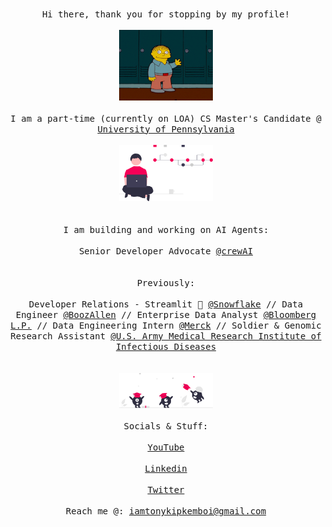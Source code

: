 <p align="center">
  </br>
      <samp>Hi there, thank you for stopping by my profile!</samp>
  </br>
  <samp>
    </br>
      <img src="assets/wav.gif" width="150px"> 
    <br/>
    </br>
      I am a part-time (currently on LOA) CS Master's Candidate @ <a href=https://gradadm.seas.upenn.edu/masters/computer-and-information-technology-mcit-online/ target="blank">University of Pennsylvania</a>
    <br/>
    </br>
      <img src="assets/vc.svg" width="150px">
    </br>
  </br>
      </br>I am building and working on AI Agents:<br/>
      </br>
            Senior Developer Advocate <a href=https://www.crewai.com target="blank">@crewAI</a>
  <br/>
  </br>
      </br>Previously:<br/>
      </br>
           Developer Relations - Streamlit 🎈 <a href=https://www.snowflake.com/en/ target="blank">@Snowflake</a>
           // Data Engineer <a href=https://www.boozallen.com/ target="blank">@BoozAllen</a>
           // Enterprise Data Analyst <a href=https://www.bloomberg.com/company/ target="blank">@Bloomberg L.P.</a>
           // Data Engineering Intern <a href=https://www.merck.com/ target="blank">@Merck</a>
           // Soldier & Genomic Research Assistant <a href=https://usamriid.health.mil/ target="blank">@U.S. Army Medical Research Institute of Infectious Diseases</a>
  <br/>
  
  </samp>
  <br/>
  </div>
    </br>
      <img src="assets/col.svg" width="150px"> 
    <br/>
  <samp></br> Socials & Stuff: <br/></samp>
  </br>
    <a href="https://www.youtube.com/@tonykipkemboi" target="blank"><samp>YouTube</samp></a>
  </br>
  </br>
    <a href="https://www.linkedin.com/in/tonykipkemboi/" target="blank"><samp>Linkedin</samp></a>
  </br>
  </br>
    <a href="https://twitter.com/tonykipkemboi" target="blank"><samp>Twitter</samp></a>
  </br>
  <samp>
  </br>
      Reach me @: <a href=mailto:iamtonykipkemboi@gmail.com target="blank">iamtonykipkemboi@gmail.com</a>
  <br/>
  </samp>
</p>
